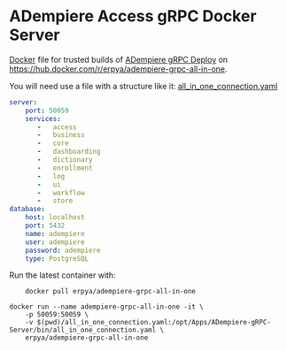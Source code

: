 ADempiere Access gRPC Docker Server
=====================

[Docker](https://www.docker.io/) file for trusted builds of [ADempiere gRPC Deploy](http://erpya.com/) on https://hub.docker.com/r/erpya/adempiere-grpc-all-in-one.

You will need use a file with a structure like it: [all_in_one_connection.yaml](all_in_one_connection.yaml)

```yaml
server:
    port: 50059
    services:
       -   access
       -   business
       -   core
       -   dashboarding
       -   dictionary
       -   enrollment
       -   log
       -   ui
       -   workflow
       -   store
database:
    host: localhost
    port: 5432
    name: adempiere
    user: adempiere
    password: adempiere
    type: PostgreSQL
```

Run the latest container with:
```shell
    docker pull erpya/adempiere-grpc-all-in-one
```

```shell
docker run --name adempiere-grpc-all-in-one -it \
	-p 50059:50059 \
	-v $(pwd)/all_in_one_connection.yaml:/opt/Apps/ADempiere-gRPC-Server/bin/all_in_one_connection.yaml \
	erpya/adempiere-grpc-all-in-one
```
